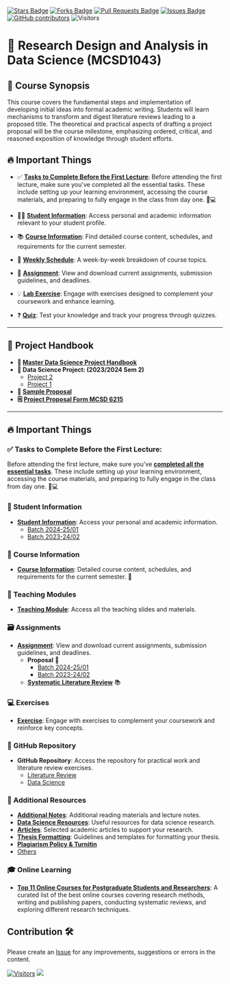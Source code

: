 <a href="https://github.com/drshahizan/research-design/stargazers"><img src="https://img.shields.io/github/stars/drshahizan/research-design" alt="Stars Badge"/></a>
<a href="https://github.com/drshahizan/research-design/network/members"><img src="https://img.shields.io/github/forks/drshahizan/research-design" alt="Forks Badge"/></a>
<a href="https://github.com/drshahizan/research-design/pulls"><img src="https://img.shields.io/github/issues-pr/drshahizan/research-design" alt="Pull Requests Badge"/></a>
<a href="https://github.com/drshahizan/research-design"><img src="https://img.shields.io/github/issues/drshahizan/research-design" alt="Issues Badge"/></a>
<a href="https://github.com/drshahizan/research-design/graphs/contributors"><img alt="GitHub contributors" src="https://img.shields.io/github/contributors/drshahizan/research-design?color=2b9348"></a>
![Visitors](https://api.visitorbadge.io/api/visitors?path=https%3A%2F%2Fgithub.com%2Fdrshahizan%2BDM&labelColor=%23d9e3f0&countColor=%23697689&style=flat)


# 🧪 Research Design and Analysis in Data Science (MCSD1043)

## 📖 Course Synopsis
This course covers the fundamental steps and implementation of developing initial ideas into formal academic writing. Students will learn mechanisms to transform and digest literature reviews leading to a proposed title. The theoretical and practical aspects of drafting a project proposal will be the course milestone, emphasizing ordered, critical, and reasoned exposition of knowledge through student efforts.


## 🔥 Important Things

- ✅ **[Tasks to Complete Before the First Lecture](./24251/materials/essentials.md)**:
Before attending the first lecture, make sure you've completed all the essential tasks. These include setting up your learning environment, accessing the course materials, and preparing to fully engage in the class from day one. 📝💻

- 🧑‍🎓 **[Student Information](./2425/student/)**: Access personal and academic information relevant to your student profile.
  
- 📚 **[Course Information](./images/CI_HPDP_SCSP3133%2024252.pdf)**: Find detailed course content, schedules, and requirements for the current semester.

- 📅 **[Weekly Schedule](./2425/materials/schedule.md)**: A week-by-week breakdown of course topics.

- 📝 **[Assignment](./2425/assignment)**: View and download current assignments, submission guidelines, and deadlines.
  
- 💡 **[Lab Exercise](./2425/lab)**: Engage with exercises designed to complement your coursework and enhance learning.

- ❓ **[Quiz](./2425/quiz)**: Test your knowledge and track your progress through quizzes.

---

## 📘 Project Handbook
- **📄 [Master Data Science Project Handbook](./images/Project%20Handbook.pdf)** 
- **📝 Data Science Project: (2023/2024 Sem 2)**
  - [Project 2](./materials/project2.md)
  - [Project 1](./materials/project1.md)
- **📑 [Sample Proposal](./materials/sample.md)** 
- **🗒️ [Project Proposal Form MCSD 6215](https://github.com/drshahizan/research-design/blob/main/images/MCSD%206215%20Project%201%20Proposal%20Form.docx)** 

---

## 🔥 Important Things
### ✅ Tasks to Complete Before the First Lecture:
Before attending the first lecture, make sure you've [**completed all the essential tasks**](./materials/tasks.md). These include setting up your learning environment, accessing the course materials, and preparing to fully engage in the class from day one. 📝💻

### 👤 Student Information
- **[Student Information](profile/readme.md)**: Access your personal and academic information.
  - [Batch 2024-25/01](profile/batch2.md) 
  - [Batch 2023-24/02](profile/batch1.md) 

### 📝 Course Information
- **[Course Information](./images/V4_CI%20MCSD1043%20RM%20Data%20Science%20Sem24252.pdf)**: Detailed course content, schedules, and requirements for the current semester. 📅

### 📂 Teaching Modules
- **[Teaching Module](./materials/slides.md)**: Access all the teaching slides and materials.

### 🗃️ Assignments
- **[Assignment](./assignment)**: View and download current assignments, submission guidelines, and deadlines.
  - **Proposal** 📃
    - [Batch 2024-25/01](./proposal/proposal_2.md) 
    - [Batch 2023-24/02](./proposal/readme.md) 
  - **[Systematic Literature Review](./SLR/readme.md)** 📚

### 💻 Exercises
- **[Exercise](./exercise)**: Engage with exercises to complement your coursework and reinforce key concepts.

### 🧠 GitHub Repository
- **GitHub Repository**: Access the repository for practical work and literature review exercises.
  - [Literature Review](./materials/lr.md)
  - [Data Science](./materials/ds.md)
### 📝 Additional Resources
- **[Additional Notes](./materials/add-notes.md)**: Additional reading materials and lecture notes.
- **[Data Science Resources](./materials/ds-resource.md)**: Useful resources for data science research.
- **[Articles](./materials/article.md)**: Selected academic articles to support your research.
- **[Thesis Formatting](./materials/thesis.md)**: Guidelines and templates for formatting your thesis.
- **[Plagiarism Policy & Turnitin](./materials/plagiat.md)**
- [Others](https://humanities.utm.my/languageacademy/wp-content/uploads/sites/7/2022/09/STANDARDS-FOR-PHD-AND-MASTER-THESIS.edited.docx-1.pdf)

### 🎓 Online Learning
- **[Top 11 Online Courses for Postgraduate Students and Researchers](https://github.com/drshahizan/research-design/blob/main/materials/course.md)**: A curated list of the best online courses covering research methods, writing and publishing papers, conducting systematic reviews, and exploring different research techniques.


## Contribution 🛠️
Please create an [Issue](https://github.com/drshahizan/research-design/issues) for any improvements, suggestions or errors in the content.



[![Visitors](https://api.visitorbadge.io/api/visitors?path=https%3A%2F%2Fgithub.com%2Fdrshahizan&labelColor=%23697689&countColor=%23555555&style=plastic)](https://visitorbadge.io/status?path=https%3A%2F%2Fgithub.com%2Fdrshahizan)
![](https://hit.yhype.me/github/profile?user_id=81284918)
